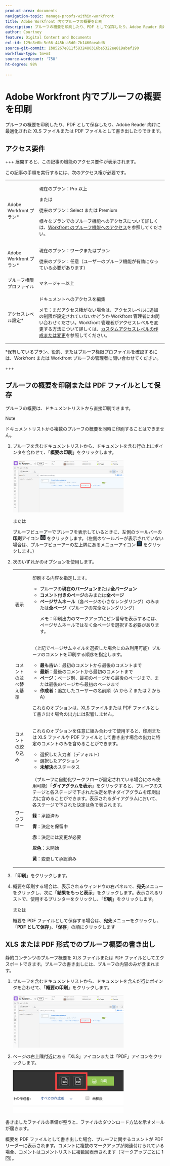 ```yaml
---
product-area: documents
navigation-topic: manage-proofs-within-workfront
title: Adobe Workfront 内でプルーフの概要を印刷
description: プルーフの概要を印刷したり、PDF として保存したり、Adobe Reader 向けに最適化された XLS ファイルまたは PDF ファイルとして書き出したりできます。
author: Courtney
feature: Digital Content and Documents
exl-id: 129c8e6b-5c66-445b-a5d0-7b1460aeabd6
source-git-commit: 1b85267e811f5832480316be5322ee819abaf190
workflow-type: tm+mt
source-wordcount: '758'
ht-degree: 98%

---
```


# Adobe Workfront 内でプルーフの概要を印刷

プルーフの概要を印刷したり、PDF として保存したり、Adobe Reader 向けに最適化された XLS ファイルまたは PDF ファイルとして書き出したりできます。

## アクセス要件

+++ 展開すると、この記事の機能のアクセス要件が表示されます。

この記事の手順を実行するには、次のアクセス権が必要です。

<table style="table-layout:auto"> 
 <col> 
 <col> 
 <tbody> 
  <tr> 
   <td role="rowheader">Adobe Workfront プラン*</td> 
   <td> <p>現在のプラン：Pro 以上</p> <p>または</p> <p>従来のプラン：Select または Premium</p> <p>様々なプランでのプルーフ機能へのアクセスについて詳しくは、<a href="/help/quicksilver/administration-and-setup/manage-workfront/configure-proofing/access-to-proofing-functionality.md" class="MCXref xref">Workfront のプルーフ機能へのアクセス</a>を参照してください。</p> </td> 
  </tr> 
  <tr> 
   <td role="rowheader">Adobe Workfront プラン*</td> 
   <td> <p>現在のプラン：ワークまたはプラン</p> <p>従来のプラン：任意（ユーザーのプルーフ機能が有効になっている必要があります）</p> </td> 
  </tr> 
  <tr> 
   <td role="rowheader">プルーフ権限プロファイル </td> 
   <td>マネージャー以上</td> 
  </tr> 
  <tr> 
   <td role="rowheader">アクセスレベル設定*</td> 
   <td> <p>ドキュメントへのアクセスを編集</p> <p>メモ：まだアクセス権がない場合は、アクセスレベルに追加の制限が設定されていないかどうか Workfront 管理者にお問い合わせください。Workfront 管理者がアクセスレベルを変更する方法について詳しくは、<a href="../../../administration-and-setup/add-users/configure-and-grant-access/create-modify-access-levels.md" class="MCXref xref">カスタムアクセスレベルの作成または変更</a>を参照してください。</p> </td> 
  </tr> 
 </tbody> 
</table>

&#42;保有しているプラン、役割、またはプルーフ権限プロファイルを確認するには、Workfront または Workfront プルーフの管理者に問い合わせてください。

+++

## プルーフの概要を印刷または PDF ファイルとして保存

プルーフの概要は、ドキュメントリストから直接印刷できます。

>[!NOTE]
>
>ドキュメントリストから複数のプルーフの概要を同時に印刷することはできません。

1. プルーフを含むドキュメントリストから、ドキュメントを含む行の上にポインタを合わせて、「**概要の印刷**」をクリックします。

   ![proof_printsummary.png](assets/proof-printsummary-350x166.png)

   または

   プルーフビューアーでプルーフを表示しているときに、左側のツールバーの&#x200B;**印刷**&#x200B;アイコン ![](assets/print-icon-in-pv.png) をクリックします。（左側のツールバーが表示されていない場合は、プルーフビューアーの左上隅にあるメニューアイコン ![](assets/menu-icon-in-pv.png) をクリックします。）

1. 次のいずれかのオプションを使用します。

   <table style="table-layout:auto"> 
    <col> 
    <col> 
    <tbody> 
     <tr> 
      <td role="rowheader">表示</td> 
      <td> <p>印刷する内容を指定します。</p> 
       <ul> 
        <li>プルーフの<strong>現在のバージョン</strong>または<strong>全バージョン</strong></li> 
        <li><strong>コメント付きのページ</strong>のみまたは<strong>全ページ</strong></li> 
        <li><strong>ページサムネール</strong>（各ページの小さなレンダリング）のみまたは<strong>全ページ</strong>（プルーフの完全なレンダリング）<br></li> 
        <p>メモ：印刷出力のマークアップにピン番号を表示するには、ページサムネールではなく全ページを選択する必要があります。 </p> 
       </ul> </td> 
     </tr> 
     <tr> 
      <td role="rowheader">コメントの並べ替え基準</td> 
      <td> <p>（上記でページサムネイルを選択した場合にのみ利用可能）プルーフのコメントを印刷する順序を指定します。</p> 
       <ul> 
        <li><strong>最も古い</strong>：最初のコメントから最後のコメントまで</li> 
        <li><strong>最新</strong>：最後のコメントから最初のコメントまで</li> 
        <li><strong>ページ</strong>：ページ別、最初のページから最後のページまで、または最後のページから最初のページまで</li> 
        <li><strong>作成者</strong>：追加したユーザーの名前順（A から Z または Z から A）</li> 
       </ul> <p>これらのオプションは、XLS ファイルまたは PDF ファイルとして書き出す場合の出力には影響しません。</p> </td> 
     </tr> 
     <tr> 
      <td role="rowheader">コメントの絞り込み</td> 
      <td> <p>これらのオプションを任意に組み合わせて使用すると、印刷または XLS ファイルや PDF ファイルとして書き出す場合の出力に特定のコメントのみを含めることができます。</p> 
       <ul> 
        <li>選択した入力者（デフォルト）</li> 
        <li>選択したアクション</li> 
        <li><strong>未解決</strong>のステータス</li> 
       </ul> </td> 
     </tr> 
     <tr> 
      <td role="rowheader">ワークフロー</td> 
      <td> <p>（プルーフに自動化ワークフローが設定されている場合にのみ使用可能）「<strong>ダイアグラムを表示</strong>」をクリックすると、プルーフのステージと各ステージで下された決定を示すダイアグラムを印刷出力に含めることができます。表示されるダイアグラムにおいて、各ステージで下された決定は色で表されます。</p> <p><strong>緑</strong>：承認済み</p> <p><strong>青</strong>：決定を保留中</p> <p><strong>赤</strong>：決定には変更が必要</p> <p><strong>灰色</strong>：未開始</p> <p><strong>黄</strong>：変更して承認済み</p> </td> 
     </tr> 
    </tbody> 
   </table>

1. 「**印刷**」をクリックします。
1. 概要を印刷する場合は、表示されるウィンドウの右パネルで、**宛先**&#x200B;メニューをクリックし、次に「**結果をもっと表示**」をクリックします。表示されるリストで、使用するプリンターをクリックし、「**印刷**」をクリックします。

   または

   概要を PDF ファイルとして保存する場合は、**宛先**&#x200B;メニューをクリックし、「**PDF として保存**」、「**保存**」の順にクリックします

## XLS または PDF 形式でのプルーフ概要の書き出し

静的コンテンツのプルーフ概要を XLS ファイルまたは PDF ファイルとしてエクスポートできます。プルーフの書き出しには、プルーフの内容のみが含まれます。

1. プルーフを含むドキュメントリストから、ドキュメントを含んだ行にポインタを合わせて、「**概要の印刷**」をクリックします。

   ![proof_printsummary.png](assets/proof-printsummary-350x166.png)

1. ページの右上隅付近にある「XLS」アイコンまたは「PDF」アイコンをクリックします。

   ![](assets/xls-pdf-icons-350x136.png)

書き出したファイルの準備が整うと、ファイルのダウンロード方法を示すメールが届きます。

概要を PDF ファイルとして書き出した場合、プルーフに関するコメントが PDF リーダーに表示されます。コメントに複数のマークアップが関連付けられている場合、コメントはコメントリストに複数回表示されます（マークアップごとに 1 回）。
